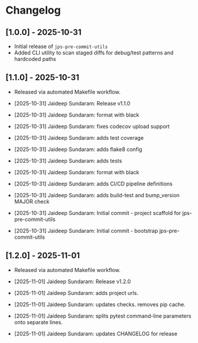 # Changelog

## [1.0.0] - 2025-10-31
- Initial release of `jps-pre-commit-utils`
- Added CLI utility to scan staged diffs for debug/test patterns and hardcoded paths
## [1.1.0] - 2025-10-31
- Released via automated Makefile workflow.

- [2025-10-31] Jaideep Sundaram: Release v1.1.0
- [2025-10-31] Jaideep Sundaram: format with black
- [2025-10-31] Jaideep Sundaram: fixes codecov upload support
- [2025-10-31] Jaideep Sundaram: adds test coverage
- [2025-10-31] Jaideep Sundaram: adds flake8 config
- [2025-10-31] Jaideep Sundaram: adds tests
- [2025-10-31] Jaideep Sundaram: format with black
- [2025-10-31] Jaideep Sundaram: adds CI/CD pipeline definitions
- [2025-10-31] Jaideep Sundaram: adds build-test and bump_version MAJOR check
- [2025-10-31] Jaideep Sundaram: Initial commit - project scaffold for jps-pre-commit-utils
- [2025-10-31] Jaideep Sundaram: Initial commit - bootstrap jps-pre-commit-utils
## [1.2.0] - 2025-11-01
- Released via automated Makefile workflow.

- [2025-11-01] Jaideep Sundaram: Release v1.2.0
- [2025-11-01] Jaideep Sundaram: adds project urls.
- [2025-11-01] Jaideep Sundaram: updates checks. removes pip cache.
- [2025-11-01] Jaideep Sundaram: splits pytest command-line parameters onto separate lines.
- [2025-11-01] Jaideep Sundaram: updates CHANGELOG for release

